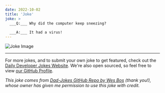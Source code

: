 ```yaml
---
date: 2022-10-02
title: 'Joke'
joke: >
  ___Q:___ Why did the computer keep sneezing?
  
  ___A:___ It had a virus!
---
```



![Joke Image](https://private.xtrp.io/projects/DailyDeveloperJokes/public_image_server/images/5e1258c20b362.png)

---

For more jokes, and to submit your own joke to get featured, check out the [Daily Developer Jokes Website](https://dailydeveloperjokes.github.io/). We're also open sourced, so feel free to view [our GitHub Profile](https://github.com/dailydeveloperjokes).


_This joke comes from [Dad-Jokes GitHub Repo by Wes Bos](https://github.com/wesbos/dad-jokes) (thank you!), whose owner has given me permission to use this joke with credit._

<!--
Joke text:
**Q:** Why did the computer keep sneezing?

**A:** It had a virus!
 -->


